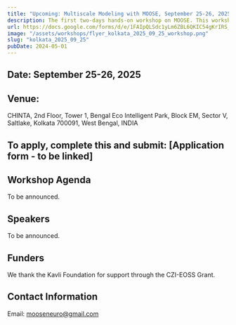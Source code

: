 ```yaml
---
title: "Upcoming: Multiscale Modeling with MOOSE, September 25-26, 2025 at CHINTA, Kolkata"
description: The first two-days hands-on workshop on MOOSE. This workshop is open to undergraduate, masters, and PhD students, and postdoctoral researchers. The sessions will consist of lectures introducing relevant topics in neuroscience followed by hands on computational modeling and simulation with MOOSE. 
url: https://docs.google.com/forms/d/e/1FAIpQLSdc1yLm6ZBL6QKIC54gKrIRS_F_Ble1Q9qhhYeyxvKs78YwCg/viewform?usp=sharing
image: "/assets/workshops/flyer_kolkata_2025_09_25_workshop.png"
slug: "kolkata_2025_09_25"
pubDate: 2024-05-01
---
```


## Date: September 25-26, 2025
## Venue: 
CHINTA, 2nd Floor, Tower 1, Bengal Eco Intelligent Park, Block EM, Sector V, Saltlake, Kolkata 700091, West Bengal, INDIA

## To apply, complete this  and submit: [Application form - to be linked]

## Workshop Agenda

To be announced.

## Speakers

To be announced.

## Funders

We thank the Kavli Foundation for support through the CZI-EOSS Grant.

## Contact Information

Email: mooseneuro@gmail.com




